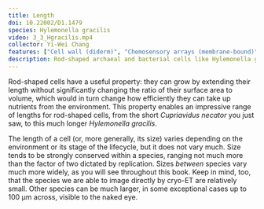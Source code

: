 ```yaml
---
title: Length
doi: 10.22002/D1.1479
species: Hylemonella gracilis
video: 3_3_Hgracilis.mp4
collector: Yi-Wei Chang
features: ["Cell wall (diderm)", "Chemosensory arrays (membrane-bound)", "Flagella (external, unsheathed)", "Flagellar motor (disassembled)", "Flagellar motors", "Membrane (inner)", "Membrane (outer)", "Nucleoid", "Ribosomes", "Vesicles (extracellular)"]
description: Rod-shaped archaeal and bacterial cells like Hylemonella gracilis can grow longer without significantly changing their ratio of surface area to volume.
---
```


Rod-shaped cells have a useful property: they can grow by extending their length without significantly changing the ratio of their surface area to volume, which would in turn change how efficiently they can take up nutrients from the environment. This property enables an impressive range of lengths for rod-shaped cells, from the short *Cupriavidus necator* you just saw, to this much longer *Hylemonella gracilis*.

The length of a cell (or, more generally, its size) varies depending on the environment or its stage of the lifecycle, but it does not vary much. Size tends to be strongly conserved within a species, ranging not much more than the factor of two dictated by replication. Sizes *between* species vary much more widely, as you will see throughout this book. Keep in mind, too, that the species we are able to image directly by cryo-ET are relatively small. Other species can be much larger, in some exceptional cases up to 100 μm across, visible to the naked eye.

